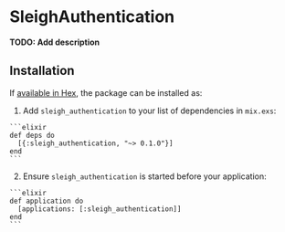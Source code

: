 # SleighAuthentication

**TODO: Add description**

## Installation

If [available in Hex](https://hex.pm/docs/publish), the package can be installed as:

  1. Add `sleigh_authentication` to your list of dependencies in `mix.exs`:

    ```elixir
    def deps do
      [{:sleigh_authentication, "~> 0.1.0"}]
    end
    ```

  2. Ensure `sleigh_authentication` is started before your application:

    ```elixir
    def application do
      [applications: [:sleigh_authentication]]
    end
    ```


